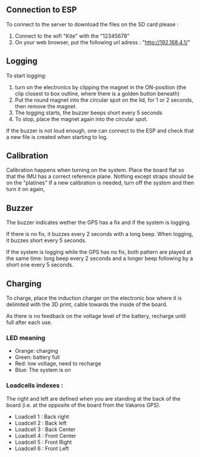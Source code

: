 ## Connection to ESP

To connect to the server to download the files on the SD card please :

1. Connect to the wifi "Kite" with the "12345678"
2. On your web browser, put the following url adress : "http://192.168.4.1/"

## Logging

To start logging:
1.  turn on the electronics by clipping the magnet in the ON-position (the clip closest to box outline, where there is a golden button beneath)
2. Put the round magnet into the circular spot on the lid, for 1 or 2 seconds, then remove the magnet.
3. The logging starts, the buzzer beeps short every 5 seconds
4. To stop, place the magnet again into the circular spot.

If the buzzer is not loud enough, one can connect to the ESP and check that a new file is created when starting to log.

## Calibration

Calibration happens when turning on the system.
Place the board flat so that the IMU has a correct reference plane. Nothing except straps should be on the "platines"
If a new calibration is needed, turn off the system and then turn it on again,

## Buzzer

The buzzer indicates wether the GPS has a fix and if the system is logging.

If there is no fix, it buzzes every 2 seconds with a long beep.
When logging, it buzzes short every 5 seconds.

If the system is logging while the GPS has no fix, both pattern are played at the same time: long beep every 2 seconds and a longer beep following by a short one every 5 seconds.

## Charging

To charge, place the induction charger on the electronic box where it is delimited with the 3D print, cable towards the inside of the board.

As there is no feedback on the voltage level of the battery, recharge until full after each use.

### LED meaning
- Orange: charging
- Green: battery full
- Red: low voltage, need to recharge
- Blue: The system is on

### Loadcells indexes :

The right and left are defined when you are standing at the back of the board (i.e. at the opposite of the board from the Vakaros GPS).

- Loadcell 1 : Back right 
- Loadcell 2 : Back left
- Loadcell 3 : Back Center
- Loadcell 4 : Front Center
- Loadcell 5 : Front Right
- Loadcell 6 : Front Left